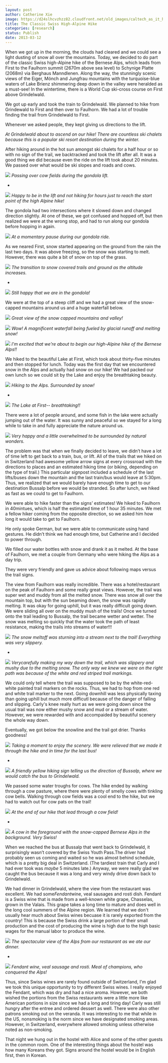 ```yaml
---
layout: post
author: Catherine Xie
image: https://d24slhcvzhzz82.cloudfront.net/old_images/caltech_as_it_happens/6a0105349b8251970b017c3773ea85970b.jpg
title: The Classic Swiss High-Alpine Hike
categories: [research]
status: Publish
date: 2013-03-12
---
```



When we got up in the morning, the clouds had cleared and we
could see a light dusting of snow all over the mountains. Today, we decided to do part of the classic Swiss high-Alpine hike of the Bernese Alps, which leads from First to the Faulhorn summit (2670m above sea level) to Schynige Platte (2068m) via Berghaus Manndlenen. Along the way, the stunningly scenic views of the Eiger, Mönch and Jungfrau mountains with the turquoise-blue waters of Lake Brienz shimmering deep down in the valley were heralded as a must-see! In the wintertime, there is a World Cup ski-cross course on First above Grindelwald.

We got up early and took the train
to Grindelwald. We planned to hike from Grindewald to First and then over to
Faulhorn. We had a lot of trouble finding the trail from Grindelwald to First.

Whenever we asked people, they kept giving us directions to the lift. 

*At Grindelwald about to ascend on our hike! There are countless ski chalets because this is a popular ski resort destination during the winter.*

After
hiking around in the hot sun amongst ski chalets for a half hour or so with no
sign of the trail, we backtracked and took the lift after all. It was a good
thing we did because even the ride on the lift took about 20 minutes. We passed over what would be ski slopes and roads and cows. 


![](https://d24slhcvzhzz82.cloudfront.net/old_images/caltech_as_it_happens/6a0105349b8251970b017ee9170fa3970d.jpg)
*Passing over cow fields during the gondola lift.*

*


![](https://d24slhcvzhzz82.cloudfront.net/old_images/caltech_as_it_happens/6a0105349b8251970b017d41a34535970c.jpg)
*Happy to be in the lift and not hiking for hours just to reach the start point of the high Alpine hike!*

The gondola had two intersections where it slowed down and changed direction slightly. At one of these, we got confused and hopped off, but then realized we were at the wrong stop, and had to run along our gondola before hopping in
again.


![](https://d24slhcvzhzz82.cloudfront.net/old_images/caltech_as_it_happens/6a0105349b8251970b017c3773f3c4970b.jpg)
*At a momentary pause during our gondola ride.*

As we neared First, snow started
appearing on the ground from the rain the last two days. It was above freezing,
so the snow was starting to melt. However, there was quite a bit of snow on top of the grass.


![](https://d24slhcvzhzz82.cloudfront.net/old_images/caltech_as_it_happens/6a0105349b8251970b017ee9171770970d.jpg)
*The transition to snow covered trails and ground as the altitude increases.*

*


![](https://d24slhcvzhzz82.cloudfront.net/old_images/caltech_as_it_happens/6a0105349b8251970b017c3773f7f6970b.jpg)
*Still happy that we are in the gondola!*

We were at the top of a steep cliff and we
had a great view of the snow-capped mountains around us and a huge waterfall
below.


![](https://d24slhcvzhzz82.cloudfront.net/old_images/caltech_as_it_happens/6a0105349b8251970b017d41a34feb970c.jpg)
*Great view of the snow capped mountains and valley!*


![](https://d24slhcvzhzz82.cloudfront.net/old_images/caltech_as_it_happens/6a0105349b8251970b017d41a34d72970c.jpg)
*Wow! A magnificent waterfall being fueled by glacial runoff and melting snow!*


![](https://d24slhcvzhzz82.cloudfront.net/old_images/caltech_as_it_happens/6a0105349b8251970b017ee91721a6970d.jpg)
*I'm excited that we're about to begin our high-Alpine hike of the Bernese Alps!!*

We hiked to the beautiful Lake at First, which took about thirty-five minutes and then stopped for lunch. Today was the first day that we encountered snow in the Alps and actually had snow on our hike! We had packed our own lunch so we could sit by the Lake and enjoy the breathtaking beauty. 


![](https://d24slhcvzhzz82.cloudfront.net/old_images/caltech_as_it_happens/6a0105349b8251970b017ee91723d0970d.jpg)
*Hiking to the Alps. Surrounded by snow!*

*


![](https://d24slhcvzhzz82.cloudfront.net/old_images/caltech_as_it_happens/6a0105349b8251970b017c377405a5970b.jpg)
*The Lake at First-- breathtaking!!*

There were a
lot of people around, and some fish in the lake were actually jumping out of the water. It
was sunny and peaceful so we stayed for a long while to take in and fully appreciate the nature around us.


![](https://d24slhcvzhzz82.cloudfront.net/old_images/caltech_as_it_happens/6a0105349b8251970b017c37740cae970b.jpg)
*Very happy and a little overwhelmed to be surrounded by natural wonders.*

The problem was
that when we finally decided to leave, we didn’t have a lot of time left to get
back to a train, bus, or lift. All of the trails that we hiked on in
Switzerland had awesome yellow arrow signs at every crossroad with the
directions to places and an estimated hiking time (or biking, depending on the
type of trail.) This particular signpost included a schedule of the last
lifts/buses down the mountain and the last train/bus would leave at 5:30pm. Thus, we realized that we would barely have enough time
to get to our destination Bussalp before we would be stranded. So after lunch, we hiked as fast
as we could to get to Faulhorn. 

We were able to hike faster than
the signs’ estimates! We hiked to Faulhorn in 40mintues, which is half the estimated time of 1 hour 35 minutes. We met a fellow hiker coming from the
opposite direction, so we asked him how long it would take to get to Faulhorn.

He only spoke German, but we were able to communicate using hand gestures. He
didn’t think we had enough time, but Catherine and I decided to power through.

We filled our water bottles with snow and drank it as it melted. At the base of
Faulhorn, we met a couple from Germany who were hiking the Alps as a day trip.

They were very friendly and gave us advice about following maps versus the
trail signs.

The view from Faulhorn was really
incredible. There was a hotel/restaurant on the peak of Faulhorn and some
really great views. However, the trail was super wet and muddy from all the
melted snow. There was snow all over the mountain top, but with the sun beaming down, the snow was rapidly melting. It was okay for going uphill, but it was really difficult going
down. We were sliding all over on the muddy mush of the trails! Once we turned onto the trail leading to Bussalp,
the trail became wetter and wetter. The snow was melting so quickly that the water took the path of least resistance, making the trails into streams of water!!!


![](https://d24slhcvzhzz82.cloudfront.net/old_images/caltech_as_it_happens/6a0105349b8251970b017ee9173b1b970d.jpg)
*The snow meltoff was sturning into a stream next to the trail! Everything was very slippery.*

*


![](https://d24slhcvzhzz82.cloudfront.net/old_images/caltech_as_it_happens/6a0105349b8251970b017ee9173cca970d.jpg)
*Verycarefully making my way down the trail, which was slippery and mushy due to the melting snow. The only way we knew we were on the right path was because of the white and red striped trail markings.*

We could
only tell where the trail was supposed to be by the white-red-white painted
trail markers on the rocks. Thus, we had to hop from one red and white trail marker to the next. Going downhill was less physically taxing than going uphill but much more difficutl because of the danger of falling and slipping. Carly's knee really hurt as we were going down since the usual trail was now either mushy snow and mud or a stream of water. However, we were rewarded with and accompaided by beautiful scenery the whole way down.

Eventually, we got below the
snowline and the trail got drier. Thanks goodness! 


![](https://d24slhcvzhzz82.cloudfront.net/old_images/caltech_as_it_happens/6a0105349b8251970b017d41a388ac970c.jpg)
*Taking a moment to enjoy the scenery. We were relieved that we made it through the hike and in time for the last bus!*

*


![](https://d24slhcvzhzz82.cloudfront.net/old_images/caltech_as_it_happens/6a0105349b8251970b017c37744d40970b.jpg)
*A friendly yellow hiking sign telling us the direction of Bussalp, where we would catch the bus to Grindelwald.*

We passed some water troughs for cows. The
hike ended by walking through a cow pasture, where there were plenty of smelly
cows with tinkling cow bells. Walking through cow fields was a cool end to the hike, but we had to
watch out for cow pats on the trail!


![](https://d24slhcvzhzz82.cloudfront.net/old_images/caltech_as_it_happens/6a0105349b8251970b017ee9174fac970d.jpg)
*At the end of our hike that lead through a cow field!*

*


![](https://d24slhcvzhzz82.cloudfront.net/old_images/caltech_as_it_happens/6a0105349b8251970b017d41a3849a970c.jpg)
*A cow in the foreground with the snow-capped Bernese Alps in the background. Very Swiss!*

When we reached the bus at Bussalp that went back to Grindelwald, it surprisingly wasn’t covered by the Swiss Youth Pass.The driver had probably seen us coming and waited so he was
almost behind schedule, which is a pretty big deal in Switzerland. (The tardiest train
that Carly and I had ever took was *maybe* 5 minutes late.) Anyway, we were really glad
we caught the bus because it was a long and very windy drive down back to Grindelwald.

We had dinner in Grindelwald, where the view from the
restaurant was excellent. We had some*Fendant*wine, veal sausages and rosti dish. Fendant is a Swiss wine that is made from a well-known white grape, Chasselas, grown in the Valais. This grape takes a long time to mature and does well in the long cool summers of the Alpine region. We learned that we don't usually hear much about Swiss wines becuase it is rarely exported from the country! This is because the Swiss drink a large portion of their small production and the cost of producing the wine is high due to the high basic wages for the manual labor to produce the wine.


![](https://d24slhcvzhzz82.cloudfront.net/old_images/caltech_as_it_happens/6a0105349b8251970b017ee9175b3c970d.jpg)
*The spectacular view of the Alps from our restaurant as we ate our dinner.*

*


![](https://d24slhcvzhzz82.cloudfront.net/old_images/caltech_as_it_happens/6a0105349b8251970b017ee9175e0c970d.jpg)
*Fendant wine, veal sausage and rosti. Meal of champions, who conquered the Alps!*

Thus, since Swiss wines are rarely found outside of Switzerland, I'm glad we took this unique opportunity to try different Swiss wines. I really enjoyed the Fendant, which was dry and had a nice aroma. However, we both wished the portions from the Swiss restaurants were a little more like American portions in size since we had a long and tiring day! Carly was still hungry after the entree and ordered dessert as well. There were also other patrons
smoking out on the veranda. It was interesting to me that while in the US,
nonsmoking is the norm since we have designated smoking areas. However, in Switzerland, everywhere allowed smoking unless otherwise noted as non-smoking.

That night we hung out in the hostel with Alice
and some of the other guests in the common room. One of the interesting
things about the hostel was how many Koreans they got. Signs around the hostel
would be in English first, then in Korean.

